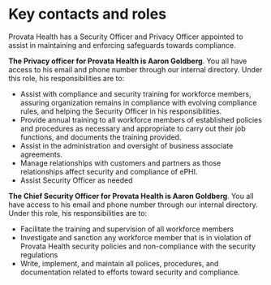 # Key contacts and roles

Provata Health has a Security Officer and Privacy Officer appointed to assist in maintaining and enforcing safeguards towards compliance.

**The Privacy officer for Provata Health is Aaron Goldberg**. You all have access to his email and phone number through our internal directory. Under this role, his responsibilities are to:

- Assist with compliance and security training for workforce members, assuring organization remains in compliance with evolving compliance rules, and helping the Security Officer in his responsibilities.
- Provide annual training to all workforce members of established policies and procedures as necessary and appropriate to carry out their job functions, and documents the training provided.
- Assist in the administration and oversight of business associate agreements.
- Manage relationships with customers and partners as those relationships affect security and compliance of ePHI.
- Assist Security Officer as needed

**The Chief Security Officer for Provata Health is Aaron Goldberg**. You all have access to his email and phone number through our internal directory. Under this role, his responsibilities are to:

- Facilitate the training and supervision of all workforce members
- Investigate and sanction any workforce member that is in violation of Provata Health security policies and non-compliance with the security regulations
- Write, implement, and maintain all polices, procedures, and documentation related to efforts toward security and compliance.
